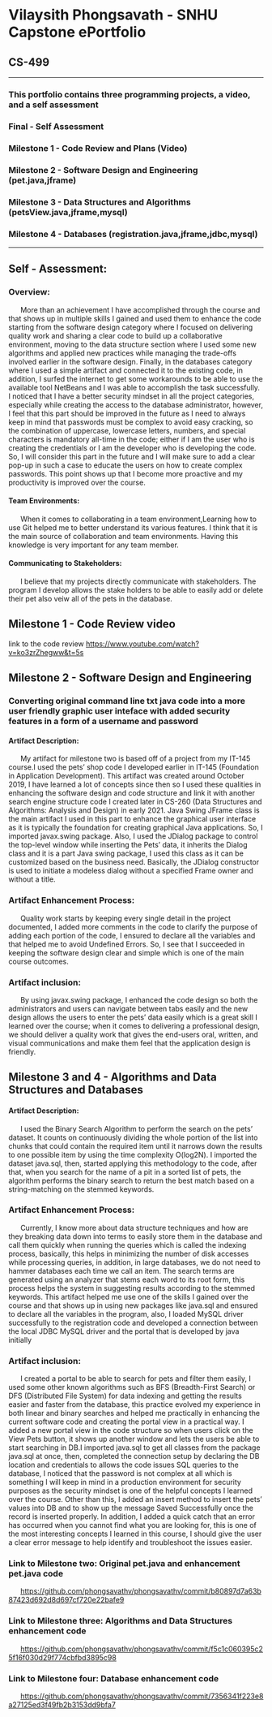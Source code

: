 # Vilaysith Phongsavath - SNHU Capstone ePortfolio
## CS-499
------------------------------------------------------------

### This portfolio contains three programming projects, a video, and a self assessment
### Final - Self Assessment
### Milestone 1 - Code Review and Plans (Video)
### Milestone 2 - Software Design and Engineering (pet.java,jframe)
### Milestone 3 - Data Structures and Algorithms (petsView.java,jframe,mysql) 
### Milestone 4 - Databases (registration.java,jframe,jdbc,mysql)

-------------------------------------------------------------

## Self - Assessment:

### Overview:
&nbsp;&nbsp;&nbsp;&nbsp;&nbsp;&nbsp;More than an achievement I have accomplished through the course and that shows up in multiple skills I gained and used them to enhance the code starting from the software design category where I focused on delivering quality work and sharing a clear code to build up a collaborative environment, moving to the data structure section where I used some new algorithms and applied new practices while managing the trade-offs involved earlier in the software design. 
Finally, in the databases category where I used a simple artifact and connected it to the existing code, in addition, I surfed the internet to get some workarounds to be able to use the available tool NetBeans and I was able to accomplish the task successfully.
I noticed that I have a better security mindset in all the project categories, especially while creating the access to the database administrator, however, I feel that this part should be improved in the future as I need to always keep in mind that passwords must be complex to avoid easy cracking, so the combination of uppercase, lowercase letters, numbers, and special characters is mandatory all-time in the code; either if I am the user who is creating the credentials or I am the developer who is developing the code. 
So, I will consider this part in the future and I will make sure to add a clear pop-up in such a case to educate the users on how to create complex passwords. This point shows up that I become more proactive and my productivity is improved over the course.

#### Team Environments:
&nbsp;&nbsp;&nbsp;&nbsp;&nbsp;&nbsp;When it comes to collaborating in a team environment,Learning how to use Git helped me to better understand its various features. I think that it is the main source of collaboration and team environments. Having this knowledge is very important for any team member.

#### Communicating to Stakeholders:
&nbsp;&nbsp;&nbsp;&nbsp;&nbsp;&nbsp;I believe that my projects directly communicate with stakeholders. The program I develop allows the stake holders to be able to easily add or delete their pet also veiw all of the pets in the database.

## Milestone 1 - Code Review video
link to the code review https://www.youtube.com/watch?v=ko3zrZhegww&t=5s

## Milestone 2 - Software Design and Engineering
### Converting original command line txt java code into a more user friendly graphic user inteface with added security features in a form of a username and password

#### Artifact Description:
&nbsp;&nbsp;&nbsp;&nbsp;&nbsp;&nbsp;My artifact for milestone two is based off of a project from my IT-145 course.I used the pets’ shop code I developed earlier in IT-145 (Foundation in Application Development). This artifact was created around October 2019, I have learned a lot of concepts since then so I used these qualities in enhancing the software design and code structure and link it with another search engine structure code I created later in CS-260 (Data Structures and Algorithms: Analysis and Design) in early 2021. 
Java Swing JFrame class is the main artifact I used in this part to enhance the graphical user interface as it is typically the foundation for creating graphical Java applications. So, I imported javax.swing package. Also, I used the JDialog package to control the top-level window while inserting the Pets’ data, it inherits the Dialog class and it is a part Java swing package, I used this class as it can be customized based on the business need. Basically, the JDialog constructor is used to initiate a modeless dialog without a specified Frame owner and without a title.

### Artifact Enhancement Process:
&nbsp;&nbsp;&nbsp;&nbsp;&nbsp;&nbsp;Quality work starts by keeping every single detail in the project documented, I added more comments in the code to clarify the purpose of adding each portion of the code, I ensured to declare all the variables and that helped me to avoid Undefined Errors. So, I see that I succeeded in keeping the software design clear and simple which is one of the main course outcomes.

### Artifact inclusion:
&nbsp;&nbsp;&nbsp;&nbsp;&nbsp;&nbsp;By using javax.swing package, I enhanced the code design so both the administrators and users can navigate between tabs easily and the new design allows the users to enter the pets’ data easily which is a great skill I learned over the course; when it comes to delivering a professional design, we should deliver a quality work that gives the end-users oral, written, and visual communications and make them feel that the application design is friendly.

## Milestone 3 and 4 - Algorithms and Data Structures and Databases

#### Artifact Description:
&nbsp;&nbsp;&nbsp;&nbsp;&nbsp;&nbsp;I used the Binary Search Algorithm to perform the search on the pets’ dataset. It counts on continuously dividing the whole portion of the list into chunks that could contain the required item until it narrows down the results to one possible item by using the time complexity O(log2N). I imported the dataset java.sql, then, started applying this methodology to the code, after that, when you search for the name of a pit in a sorted list of pets, the algorithm performs the binary search to return the best match based on a string-matching on the stemmed keywords.

### Artifact Enhancement Process:
&nbsp;&nbsp;&nbsp;&nbsp;&nbsp;&nbsp;Currently, I know more about data structure techniques and how are they breaking data down into terms to easily store them in the database and call them quickly when running the queries which is called the indexing process, basically, this helps in minimizing the number of disk accesses while processing queries, in addition, in large databases, we do not need to hammer databases each time we call an item. The search terms are generated using an analyzer that stems each word to its root form, this process helps the system in suggesting results according to the stemmed keywords. 
This artifact helped me use one of the skills I gained over the course and that shows up in using new packages like java.sql and ensured to declare all the variables in the program, also, I loaded MySQL driver successfully to the registration code and developed a connection between the local JDBC MySQL driver and the portal that is developed by java initially 

### Artifact inclusion:
&nbsp;&nbsp;&nbsp;&nbsp;&nbsp;&nbsp;I created a portal to be able to search for pets and filter them easily, I used some other known algorithms such as BFS (Breadth-First Search) or DFS (Distributed File System) for data indexing and getting the results easier and faster from the database, this practice evolved my experience in both linear and binary searches and helped me practically in enhancing the current software code and creating the portal view in a practical way.
I added a new portal view in the code structure so when users click on the View Pets button, it shows up another window and lets the users be able to start searching in DB.I imported java.sql to get all classes from the package java.sql at once, then, completed the connection setup by declaring the DB location and credentials to allows the code issues SQL queries to the database, I noticed that the password is not complex at all which is something I will keep in mind in a production environment for security purposes as the security mindset is one of the helpful concepts I learned over the course. Other than this, I added an insert method to insert the pets’ values into DB and to show up the message Saved Successfully once the record is inserted properly. In addition, I added a quick catch that an error has occurred when you cannot find what you are looking for, this is one of the most interesting concepts I learned in this course, I should give the user a clear error message to help identify and troubleshoot the issues easier.

###  Link to Milestone two: Original pet.java and enhancement pet.java code
&nbsp;&nbsp;&nbsp;&nbsp;&nbsp;&nbsp;https://github.com/phongsavathv/phongsavathv/commit/b80897d7a63b87423d692d8d697cf720e22bafe9

### Link to Milestone three:  Algorithms and Data Structures enhancement code
&nbsp;&nbsp;&nbsp;&nbsp;&nbsp;&nbsp;https://github.com/phongsavathv/phongsavathv/commit/f5c1c060395c25f16f030d29f774cbfbd3895c98

### Link to Milestone four: Database enhancement code
&nbsp;&nbsp;&nbsp;&nbsp;&nbsp;&nbsp;https://github.com/phongsavathv/phongsavathv/commit/7356341f223e8a27125ed3f49fb2b3153dd9bfa7



